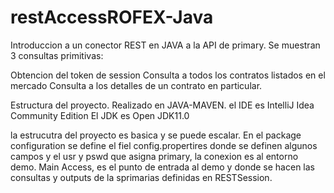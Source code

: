 # restAccessROFEX-Java
Introduccion a un conector REST en JAVA a la API de primary.
Se muestran 3 consultas primitivas:

Obtencion del token de session
Consulta a todos los contratos listados en el mercado
Consulta a los detalles de un contrato en particular.

Estructura del proyecto.
Realizado en JAVA-MAVEN. el IDE es IntelliJ Idea Community Edition 
El JDK es Open JDK11.0

la estrucutra del proyecto es basica y se puede escalar.
En el package configuration se define el fiel config.propertires donde se definen algunos campos 
y el usr y pswd que asigna primary, la conexion es al entorno demo.
Main Access, es el punto de entrada al demo y donde se hacen las consultas y outputs de la sprimarias definidas en RESTSession.
